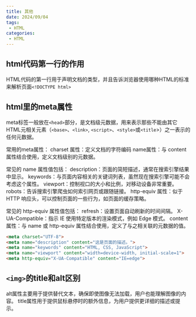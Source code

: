 ```yaml
---
title: 其他
date: 2024/09/04
tags:
 - HTML
categories:
 - HTML
---
```



## html代码第一行的作用

HTML代码的第一行用于声明文档的类型，并且告诉浏览器使用哪种HTML的标准来解析页面`<!DOCTYPE html>`

## html里的meta属性

meta标签一般放在`<head>`部分，是文档级元数据，用来表示那些不能由其它HTML元相关元素（`<base>`、`<link>`, `<script>`、`<style>`或`<title`>）之一表示的任何元数据。

常用的meta属性：
charset 属性：定义文档的字符编码
name属性：与 content 属性结合使用，定义文档级别的元数据。

常见的 name 属性值包括：
description：页面的简短描述，通常在搜索引擎结果中显示。
keywords：与页面内容相关的关键词列表，虽然现在搜索引擎可能不会考虑这个属性。
viewport：控制视口的大小和比例，对移动设备非常重要。
robots：告诉搜索引擎爬虫如何索引网页或跟随链接。
http-equiv 属性：似于 HTTP 响应头，可以控制页面的一些行为，如页面的缓存策略。

常见的 http-equiv 属性值包括：
refresh：设置页面自动刷新的时间间隔。
X-UA-Compatible：指示 IE 使用特定版本的渲染模式，例如 Edge 模式。
content 属性：与 name 或 http-equiv 属性结合使用，定义了与之相关联的元数据的值。

```html
<meta charset="UTF-8">
<meta name="description" content="这是页面的描述。">
<meta name="keywords" content="HTML, CSS, JavaScript">
<meta name="viewport" content="width=device-width, initial-scale=1">
<meta http-equiv="X-UA-Compatible" content="IE=edge">
```

## `<img>`的title和alt区别

alt属性主要用于提供替代文本，确保即使图像无法加载，用户也能理解图像的内容。 title属性用于提供鼠标悬停时的额外信息，为用户提供更详细的描述或提示。
